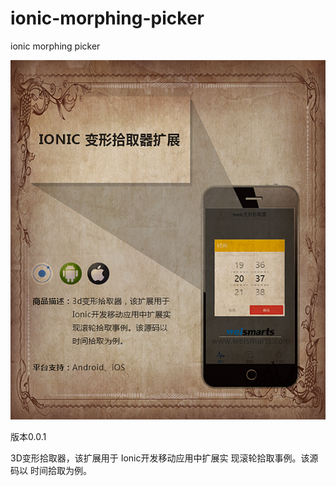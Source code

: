 # ionic-morphing-picker
ionic morphing picker

![image](https://github.com/match08/ionic-morphing-picker/blob/master/demo_image.png)


版本0.0.1 

3D变形拾取器，该扩展用于 Ionic开发移动应用中扩展实 现滚轮拾取事例。该源码以 时间拾取为例。

